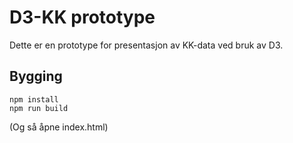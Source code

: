 # D3-KK prototype

Dette er en prototype for presentasjon av KK-data ved bruk av D3.

## Bygging

    npm install
    npm run build

(Og så åpne index.html)
